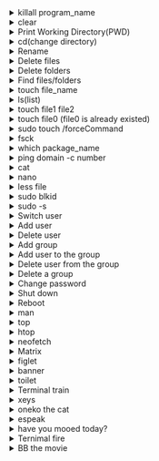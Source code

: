 <details>
<summary>killall program_name</summary>
To kill the program
<pre>
eg: killall chrome
</pre>
</details>

<details>
<summary>clear</summary>
Use to clear the screen.
<pre>
eg: clear
</pre>
</details>

<details>
<summary>Print Working Directory(PWD)</summary>
Use to display the path of current directory.
<pre>
eg: pwd
</pre>
</details>

<details>
<summary>cd(change directory)</summary>
Use to change the directory
<pre>
eg: cd education
</pre>
</details>

<details>
<summary>Rename</summary>
Use to rename files.
<pre>
eg: mv file1name file2name
</pre>
</details>

<details>
<summary>Delete files</summary>
Use to delete files.
<pre>
eg: rm filename
</pre>
</details>

<details>
<summary>Delete folders</summary>
Use to rename folders.
<pre>
eg: rmdir foldername
    // only work if the folder has nothing on it.
    rm -r foldername 
    // if the folder has something.
</pre>
</details>

<details>
<summary>Find files/folders</summary>
Use to find and display the file or folder.
<pre>
eg: find filename
    find . -iname A.txt
</pre>
</details>

<details>
<summary>touch file_name</summary>
Use to create file.
<pre>
eg: touch file.txt
</pre>
</details>

<details>
<summary>ls(list)</summary>
Use to list out the directory.
<pre>
eg: ls
</pre>
</details>

<details>
<summary>touch file1 file2</summary>
Use to create multiple files.
<pre>
eg: touch file1.txt file2.txt
</pre>
</details>

<details>
<summary>touch file0 (file0 is already existed)</summary>
Use to open and close the file, useful for change the last file open time.
<pre>
eg: touch file.txt
    touch *.txt
</pre>
</details>

<details>
<summary>sudo touch /forceCommand</summary>
Use to create a flag file (file which execute on boot).
useful for run scripts on startup.
<pre>
eg: sudo touch /forcefsck
</pre>
</details>

<details>
<summary>fsck</summary>
Use to check the files, similar to chkdsk in windows.
file system check
<pre>
eg: sudo fsck
</pre>
</details>

<details>
<summary>which package_name</summary>
which display the path to the package.
<pre>
eg: sudo which google-chrome
    which cat
</pre>
</details>

<details>
<summary>ping domain -c number</summary>
ping is used to check internet connection
<pre>
eg: ping www.google.com 
    ping www.google.com -c 3
</pre>
</details>

<details>
<summary>cat</summary>
Cat read, write, and display the content into the terminal
(text files)
<pre>
eg: // read file
    cat /etc/fstab
    cat file_path
    // write file
    cat >> filename
    type the content
    // concatenate files
    cat fileone.txt >> filetwo.txt
</pre>
</details>

<details>
<summary>nano</summary>
nano is a text editor in linux.
(text files)
<pre>
eg: // read/write file
    nano /etc/fstab
    nano file_path
</pre>
</details>

<details>
<summary>less file</summary>
Use to display text content to the screen,
like cat but it is more easy to hover over long texts,
'Q' to exit.
<pre>
eg: less file.txt
</pre>
</details>

<details>
<summary>sudo blkid</summary>
Use to list all the drives on the system
with the UUID and TYPE
<pre>
eg: sudo blkid
</pre>
</details>

<details>
<summary>sudo -s</summary>
extend the sudo, and lock the terminal to the root.
type exit to exit begin a root user. 
<pre>
eg: sudo -s
    apt-get update
    apt-get upgrade
</pre>
</details>

<details>
<summary>Switch user</summary>
Use to switch between users
<pre>
eg: su user2
    cd ~
    exit
    su user1
    cd ~
    exit
</pre>
</details>

<details>
<summary>Add user</summary>
Use to add new user.
<pre>
eg: adduser name
</pre>
</details>

<details>
<summary>Delete user</summary>
Use to delete a user.
<pre>
eg: deluser name
</pre>
</details>

<details>
<summary>Add group</summary>
Use to add new group
<pre>
eg: addgroup groupname
</pre>
</details>

<details>
<summary>Add user to the group</summary>
Use to add user to a specific group.
<pre>
eg: usermod -a -G groupname username
</pre>
</details>

<details>
<summary>Delete user from the group</summary>
Use to remove user form certain group.
<pre>
eg: gpasswd -d username groupname
</pre>
</details>

<details>
<summary>Delete a group</summary>
Use to delete a group
<pre>
eg: delgroup groupname
</pre>
</details>

<details>
<summary>Change password</summary>
Use to change the password
<pre>
eg: passwd username
    passwd
</pre>
</details>

<details>
<summary>Shut down</summary>
Use to Shut down
<pre>
eg: sudo shutdown -r 15
    //reboot the system in 15 minutes
    sudo shutdown -c
    //cancel the count down
    sudo shutdown -h now
    //shut down the system
    
</pre>
</details>

<details>
<summary>Reboot</summary>
Use to Reboot
<pre>
eg: sudo reboot
</pre>
</details>

<details>
<summary>man</summary>
Use to pull out the manual for the given command
<pre>
eg: man htop
    man nano
    man neofetch
    man man
</pre>
</details>

<details>
<summary>top</summary>
Use to display the background tasks
<pre>
eg: top
</pre>
</details>

<details>
<summary>htop</summary>
Use to display the background tasks running on the system
<pre>
eg: htop
</pre>
</details>

<details>
<summary>neofetch</summary>
Use to display basic info about the system
<pre>
eg: neofetch
</pre>
</details>

<details>
<summary>Matrix</summary>
Use to display the matrix effects
<pre>
eg: cmatrix
    cmatrix -a
    cmatrix -b
    cmatrix -B
    cmatrix -r
    etc..
</pre>
</details>

<details>
<summary>figlet</summary>
Use to display the text give in screen
<pre>
eg: figlet this is cool
</pre>
</details>

<details>
<summary>banner</summary>
Use to display the text give in screen
<pre>
eg: banner this is cool
</pre>
</details>

<details>
<summary>toilet</summary>
Use to display the text give in screen
<pre>
eg: toilet this is cool
    toilet -f mono12
    toilet -F metal
    toilet -f mono12
    A
        ▄▄
       ████
       ████
      ██  ██
      ██████
     ▄██  ██▄
     ▀▀    ▀▀

    etc...
</pre>
</details>

<details>
<summary>Terminal train</summary>
Use to display a moving train
<pre>
eg: sl
    sl -a
    sl -s
    etc...
</pre>
</details>

<details>
<summary>xeys</summary>
Use to display two eyes on the monitor
<pre>
eg: xeyes
</pre>
</details>

<details>
<summary>oneko the cat</summary>
Use to display a cat chasing the cursor.
<pre>
eg: oneko
</pre>
</details>

<details>
<summary>espeak</summary>
Use to speak the following text
<pre>
eg: espeak hello
</pre>
</details>

<details>
<summary>have you mooed today?</summary>
Use to display a cow
<pre>
eg: apt-get moo
                 (__)
                 (oo)
           /------\/
          / |    ||
         *  /\---/\
            ~~   ~~
            
..."Have you mooed today?"...
</pre>
</details>

<details>
<summary>Ternimal fire</summary>
Use to display a fire
<pre>
eg: aafire
</pre>
</details>

<details>
<summary>BB the movie</summary>
Use to display the text give in screen
<pre>
eg: bb
</pre>
</details>

